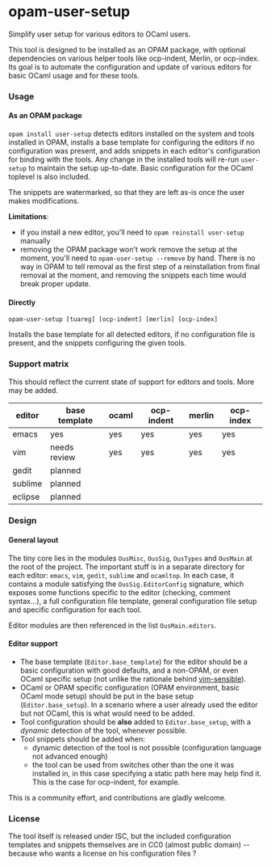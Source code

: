 # opam-user-setup

Simplify user setup for various editors to OCaml users.

This tool is designed to be installed as an OPAM package, with optional
dependencies on various helper tools like ocp-indent, Merlin, or ocp-index. Its
goal is to automate the configuration and update of various editors for basic
OCaml usage and for these tools.


### Usage

#### As an OPAM package

`opam install user-setup` detects editors installed on the system and tools
installed in OPAM, installs a base template for configuring the editors if no
configuration was present, and adds snippets in each editor's configuration for
binding with the tools. Any change in the installed tools will re-run
`user-setup` to maintain the setup up-to-date. Basic configuration for the OCaml
toplevel is also included.

The snippets are watermarked, so that they are left as-is once the user makes
modifications.

**Limitations**:
- if you install a new editor, you'll need to `opam reinstall user-setup`
  manually
- removing the OPAM package won't work remove the setup at the moment, you'll
  need to `opam-user-setup --remove` by hand. There is no way in OPAM to tell
  removal as the first step of a reinstallation from final removal at the
  moment, and removing the snippets each time would break proper update.

#### Directly

```
opam-user-setup [tuareg] [ocp-indent] [merlin] [ocp-index]
```

Installs the base template for all detected editors, if no configuration file is
present, and the snippets configuring the given tools.


### Support matrix

This should reflect the current state of support for editors and tools. More may
be added.

|editor |base template|ocaml|ocp-indent|merlin|ocp-index|
|-------|-------------|-----|----------|------|---------|
|emacs  |yes          |yes  |yes       |yes   |yes      |
|vim    |needs review |yes  |yes       |yes   |yes      |
|gedit  |planned      |     |          |      |         |
|sublime|planned      |     |          |      |         |
|eclipse|planned      |     |          |      |         |


### Design

#### General layout

The tiny core lies in the modules `OusMisc`, `OusSig`, `OusTypes` and `OusMain`
at the root of the project. The important stuff is in a separate directory for
each editor: `emacs`, `vim`, `gedit`, `sublime` and `ocamltop`. In each case, it
contains a module satisfying the `OusSig.EditorConfig` signature, which exposes
some functions specific to the editor (checking, comment syntax...), a full
configuration file template, general configuration file setup and specific
configuration for each tool.

Editor modules are then referenced in the list `OusMain.editors`.

#### Editor support

* The base template (`Editor.base_template`) for the editor should be a basic
  configuration with good defaults, and a non-OPAM, or even OCaml specific setup
  (not unlike the rationale behind
  [vim-sensible](https://github.com/tpope/vim-sensible)).
* OCaml or OPAM specific configuration (OPAM environment, basic OCaml mode
  setup) should be put in the base setup (`Editor.base_setup`). In a scenario
  where a user already used the editor but not OCaml, this is what would need to
  be added.
* Tool configuration should be **also** added to `Editor.base_setup`, with a
  *dynamic* detection of the tool, whenever possible.
* Tool snippets should be added when:
  - dynamic detection of the tool is not possible (configuration language not
    advanced enough)
  - the tool can be used from switches other than the one it was installed in,
    in this case specifying a static path here may help find it. This is the
    case for ocp-indent, for example.

This is a community effort, and contributions are gladly welcome.


### License

The tool itself is released under ISC, but the included configuration templates
and snippets themselves are in CC0 (almost public domain) -- because who wants a
license on his configuration files ?
